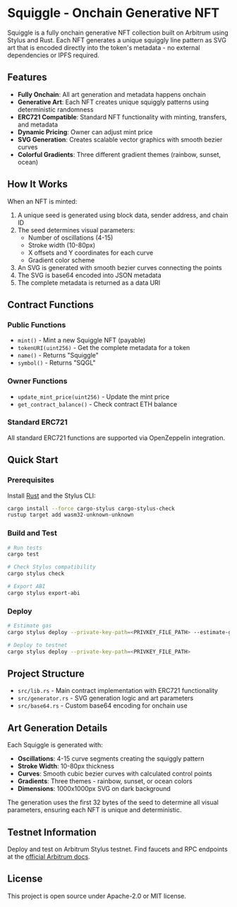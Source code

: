 # Squiggle - Onchain Generative NFT

Squiggle is a fully onchain generative NFT collection built on Arbitrum using Stylus and Rust. Each NFT generates a unique squiggly line pattern as SVG art that is encoded directly into the token's metadata - no external dependencies or IPFS required.

## Features

- **Fully Onchain**: All art generation and metadata happens onchain
- **Generative Art**: Each NFT creates unique squiggly patterns using deterministic randomness
- **ERC721 Compatible**: Standard NFT functionality with minting, transfers, and metadata
- **Dynamic Pricing**: Owner can adjust mint price
- **SVG Generation**: Creates scalable vector graphics with smooth bezier curves
- **Colorful Gradients**: Three different gradient themes (rainbow, sunset, ocean)

## How It Works

When an NFT is minted:
1. A unique seed is generated using block data, sender address, and chain ID
2. The seed determines visual parameters:
   - Number of oscillations (4-15)
   - Stroke width (10-80px)
   - X offsets and Y coordinates for each curve
   - Gradient color scheme
3. An SVG is generated with smooth bezier curves connecting the points
4. The SVG is base64 encoded into JSON metadata
5. The complete metadata is returned as a data URI

## Contract Functions

### Public Functions
- `mint()` - Mint a new Squiggle NFT (payable)
- `tokenURI(uint256)` - Get the complete metadata for a token
- `name()` - Returns "Squiggle"
- `symbol()` - Returns "SQGL"

### Owner Functions
- `update_mint_price(uint256)` - Update the mint price
- `get_contract_balance()` - Check contract ETH balance

### Standard ERC721
All standard ERC721 functions are supported via OpenZeppelin integration.

## Quick Start

### Prerequisites

Install [Rust](https://www.rust-lang.org/tools/install) and the Stylus CLI:

```bash
cargo install --force cargo-stylus cargo-stylus-check
rustup target add wasm32-unknown-unknown
```

### Build and Test

```bash
# Run tests
cargo test

# Check Stylus compatibility
cargo stylus check

# Export ABI
cargo stylus export-abi
```

### Deploy

```bash
# Estimate gas
cargo stylus deploy --private-key-path=<PRIVKEY_FILE_PATH> --estimate-gas

# Deploy to testnet
cargo stylus deploy --private-key-path=<PRIVKEY_FILE_PATH>
```

## Project Structure

- `src/lib.rs` - Main contract implementation with ERC721 functionality
- `src/generator.rs` - SVG generation logic and art parameters
- `src/base64.rs` - Custom base64 encoding for onchain use

## Art Generation Details

Each Squiggle is generated with:
- **Oscillations**: 4-15 curve segments creating the squiggly pattern
- **Stroke Width**: 10-80px thickness
- **Curves**: Smooth cubic bezier curves with calculated control points
- **Gradients**: Three themes - rainbow, sunset, or ocean colors
- **Dimensions**: 1000x1000px SVG on dark background

The generation uses the first 32 bytes of the seed to determine all visual parameters, ensuring each NFT is unique and deterministic.

## Testnet Information

Deploy and test on Arbitrum Stylus testnet. Find faucets and RPC endpoints at the [official Arbitrum docs](https://docs.arbitrum.io/stylus/reference/testnet-information).

## License

This project is open source under Apache-2.0 or MIT license.
